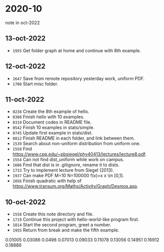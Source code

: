 # 2020-10
note in oct-2022


## 13-oct-2022
+ `1955` Get folder graph at home and continue with 8th example.


## 12-oct-2022
+ `1647` Save from remote repository yesterday work, uniform PDF.
+ `1700` Start misc folder.


## 11-oct-2022
+ `0238` Create the 8th example of hello.
+ `0308` Finish hello with 10 examples.
+ `0319` Document codes in README file.
+ `0542` Finish 10 examples in stats/simple.
+ `0745` Update first example in stats/dist.
+ `0812` Finish README in each folder, and link between them.
+ `1539` Search about non-uniform distribution from uniform one.
+ `1550` Find https://www.cpp.edu/~pbsiegel/phy40413/lectures/lecture8.pdf.
+ `1554` Can not find dist_uniform while work on campus.
+ `1606` Find that dist is in .gitignore, rename it to dists.
+ `1733` Try to implement lecture from Siegel (2013).
+ `1937` Can make PDF M=10 N=100000 f(x)=x x \in [0,1].
+ `2056` Finish quadratic with help of https://www.transum.org/Maths/Activity/Graph/Desmos.asp.


## 10-oct-2022
+ `1558` Create this note directory and file.
+ `1719` Continue this project with hello-world-like program first.
+ `1814` Start the second program, greet a number.
+ `1955` Return from break and make the fifth example.


0.01005
0.03086
0.0498
0.07013
0.09033
0.11078
0.13056
0.14951
0.16912
0.18886